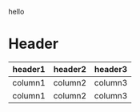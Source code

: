 hello 


# Header 

|header1|header2|header3|
|-------|-------|-------|
|column1|column2|column3|
|column1|column2|column3|
